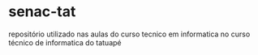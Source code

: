 # senac-tat
repositório utilizado nas aulas do curso tecnico em informatica no curso técnico de informatica do tatuapé

